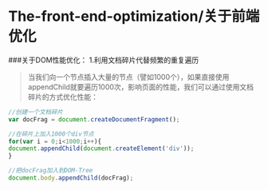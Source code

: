 # The-front-end-optimization/关于前端优化
###关于DOM性能优化：
1.利用文档碎片代替频繁的重复遍历
>当我们向一个节点插入大量的节点（譬如1000个），如果直接使用appendChild就要遍历1000次，影响页面的性能，我们可以通过使用文档碎片的方式优化性能：

```JavaScript
//创建一个文档碎片
var docFrag = document.createDocumentFragment();

//在碎片上加入1000个div节点
for(var i = 0;i<1000;i++){
document.appendChild(document.createElement('div'));
}

//把docFrag加入到DOM-Tree
document.body.appendChild(docFrag);
```